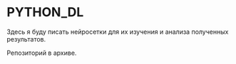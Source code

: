 # PYTHON_DL

Здесь я буду писать нейросетки для их изучения и анализа полученных результатов. 

Репозиторий в архиве.
